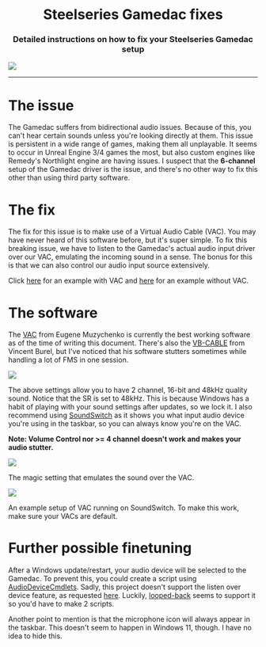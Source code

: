 <h1 align="center">Steelseries Gamedac fixes</h1>
<h3 align="center">Detailed instructions on how to fix your Steelseries Gamedac setup</h3>

![](https://i.ibb.co/gJ1nN33/a.png)

---

# The issue

The Gamedac suffers from bidirectional audio issues. Because of this, you can't hear certain sounds unless you're looking directly at them. This issue is persistent in a wide range of games, making them all unplayable. It seems to occur in Unreal Engine 3/4 games the most, but also custom engines like Remedy's Northlight engine are having issues. I suspect that the **6-channel** setup of the Gamedac driver is the issue, and there's no other way to fix this other than using third party software.

# The fix

The fix for this issue is to make use of a Virtual Audio Cable (VAC). You may have never heard of this software before, but it's super simple. To fix this breaking issue, we have to listen to the Gamedac's actual audio input driver over our VAC, emulating the incoming sound in a sense. The bonus for this is that we can also control our audio input source extensively.

Click [here](https://streamable.com/k34wpy) for an example with VAC and [here](https://streamable.com/etkqk6) for an example without VAC.

# The software

The [VAC](https://en.wikipedia.org/wiki/Virtual_Audio_Cable) from Eugene Muzychenko is currently the best working software as of the time of writing this document. There's also the [VB-CABLE](https://vb-audio.com/Cable/index.htm) from Vincent Burel, but I've noticed that his software stutters sometimes while handling a lot of FMS in one session.

![](https://i.ibb.co/VJ05nQX/image.png)

The above settings allow you to have 2 channel, 16-bit and 48kHz quality sound. Notice that the SR is set to 48kHz. This is because Windows has a habit of playing with your sound settings after updates, so we lock it. I also recommend using [SoundSwitch](https://www.soundswitch.com/) as it shows you what input audio device you're using in the taskbar, so you can always know you're on the VAC.

**Note: Volume Control nor >= 4 channel doesn't work and makes your audio stutter.**

![](https://i.ibb.co/BVcTg6z/image.png)

The magic setting that emulates the sound over the VAC.

![](https://i.ibb.co/sFrvzHz/image.png)

An example setup of VAC running on SoundSwitch. To make this work, make sure your VACs are default.

# Further possible finetuning

After a Windows update/restart, your audio device will be selected to the Gamedac. To prevent this, you could create a script using [AudioDeviceCmdlets](https://github.com/frgnca/AudioDeviceCmdlets). Sadly, this project doesn't support the listen over device feature, as requested [here](https://github.com/frgnca/AudioDeviceCmdlets/issues/44). Luckily, [looped-back](https://github.com/HelloWorld017/looped-back) seems to support it so you'd have to make 2 scripts.

Another point to mention is that the microphone icon will always appear in the taskbar. This doesn't seem to happen in Windows 11, though. I have no idea to hide this.
